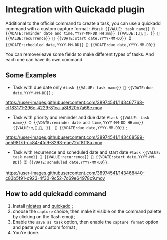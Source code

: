 # Integration with Quickadd plugin

Additional to the official command to create a task, you can use a quickadd command with a custom capture format : `#task {{VALUE: task name}} ⏰ {{VDATE:reminder date and time,YYYY-MM-DD HH:mm}} {{VALUE:⏫,🔼,🔽, }} 🔁 {{VALUE:recurrence}} 🛫 {{VDATE:start date,YYYY-MM-DD}} ⏳ {{VDATE:scheduled date,YYYY-MM-DD}} 📅 {{VDATE:due date,YYYY-MM-DD}}`.

You can remove/leave some fields to make different types of tasks. And each one can have its own command. 

## Some Examples 
- Task with due date only `#task {{VALUE: task name}} 📅 {{VDATE:due date,YYYY-MM-DD}}` ;

https://user-images.githubusercontent.com/38974541/143467768-cf183171-296c-4229-81ca-a8f820b7a66e.mov
- Task with priority and reminder and due date `#task {{VALUE: task name}} ⏰ {{VDATE:reminder date and time,YYYY-MM-DD HH:mm}} {{VALUE:⏫,🔼,🔽, }}  📅 {{VDATE:due date,YYYY-MM-DD}}` ;

https://user-images.githubusercontent.com/38974541/143468599-ae598f7d-cc84-4fc9-8293-eae72cf81f8a.mov
- Task with recurrence and scheduled date and start date `#task {{VALUE: task name}} 🔁 {{VALUE:recurrence}} 🛫 {{VDATE:start date,YYYY-MM-DD}} ⏳ {{VDATE:scheduled date,YYYY-MM-DD}}`.

https://user-images.githubusercontent.com/38974541/143468440-c83b5f91-c923-4f30-9c52-7c69e64978c9.mov
## How to add quickadd command
1. Install [nldates](https://github.com/argenos/nldates-obsidian) and [quickadd](https://github.com/chhoumann/quickadd) ;
2. choose the `capture` choice, then make it visible on the command palette by clicking on the flash emoji ;
3. Enable the `save as task` option, then enable the `capture format` option and paste your custom format ;
4. You're done.
